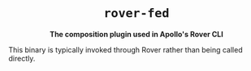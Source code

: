 <div align="center">
  <h1><code>rover-fed</code></h1>

  <p>
    <strong>The composition plugin used in Apollo's Rover CLI</strong>
  </p>
</div>

This binary is typically invoked through Rover rather than being called directly.
